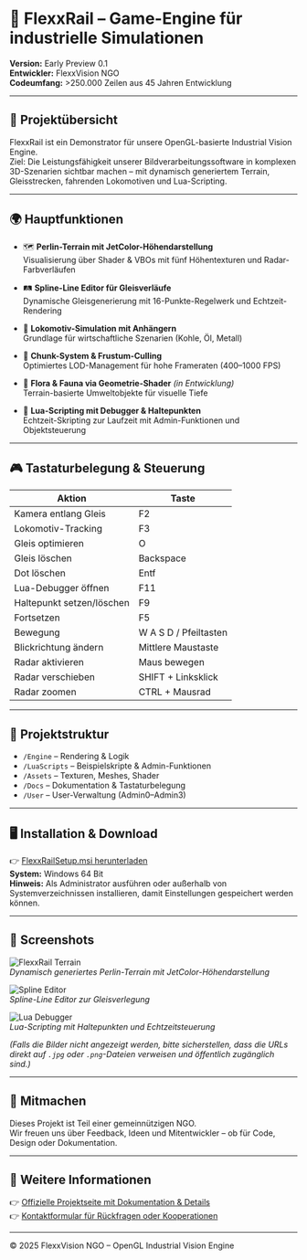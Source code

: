# 🚂 FlexxRail – Game-Engine für industrielle Simulationen

**Version:** Early Preview 0.1  
**Entwickler:** FlexxVision NGO  
**Codeumfang:** >250.000 Zeilen aus 45 Jahren Entwicklung

---

## 🧭 Projektübersicht

FlexxRail ist ein Demonstrator für unsere OpenGL-basierte Industrial Vision Engine.  
Ziel: Die Leistungsfähigkeit unserer Bildverarbeitungssoftware in komplexen 3D-Szenarien sichtbar machen – mit dynamisch generiertem Terrain, Gleisstrecken, fahrenden Lokomotiven und Lua-Scripting.

---

## 🌍 Hauptfunktionen

- 🗺️ **Perlin-Terrain mit JetColor-Höhendarstellung**  
  Visualisierung über Shader & VBOs mit fünf Höhentexturen und Radar-Farbverläufen

- 🛤️ **Spline-Line Editor für Gleisverläufe**  
  Dynamische Gleisgenerierung mit 16-Punkte-Regelwerk und Echtzeit-Rendering

- 🚆 **Lokomotiv-Simulation mit Anhängern**  
  Grundlage für wirtschaftliche Szenarien (Kohle, Öl, Metall)

- 🧮 **Chunk-System & Frustum-Culling**  
  Optimiertes LOD-Management für hohe Frameraten (400–1000 FPS)

- 🌳 **Flora & Fauna via Geometrie-Shader** *(in Entwicklung)*  
  Terrain-basierte Umweltobjekte für visuelle Tiefe

- 🧵 **Lua-Scripting mit Debugger & Haltepunkten**  
  Echtzeit-Skripting zur Laufzeit mit Admin-Funktionen und Objektsteuerung

---

## 🎮 Tastaturbelegung & Steuerung

| Aktion | Taste |
|--------|-------|
| Kamera entlang Gleis | F2 |
| Lokomotiv-Tracking | F3 |
| Gleis optimieren | O |
| Gleis löschen | Backspace |
| Dot löschen | Entf |
| Lua-Debugger öffnen | F11 |
| Haltepunkt setzen/löschen | F9 |
| Fortsetzen | F5 |
| Bewegung | W A S D / Pfeiltasten |
| Blickrichtung ändern | Mittlere Maustaste |
| Radar aktivieren | Maus bewegen |
| Radar verschieben | SHIFT + Linksklick |
| Radar zoomen | CTRL + Mausrad |

---

## 📁 Projektstruktur

- `/Engine` – Rendering & Logik  
- `/LuaScripts` – Beispielskripte & Admin-Funktionen  
- `/Assets` – Texturen, Meshes, Shader  
- `/Docs` – Dokumentation & Tastaturbelegung  
- `/User` – User-Verwaltung (Admin0–Admin3)

---

## 🖥️ Installation & Download

👉 [FlexxRailSetup.msi herunterladen](https://www.flexxvision.de/flexxrail.html#download)  
**System:** Windows 64 Bit  
**Hinweis:** Als Administrator ausführen oder außerhalb von Systemverzeichnissen installieren, damit Einstellungen gespeichert werden können.

---

## 📸 Screenshots

![FlexxRail Terrain](https://www.flexxvision.de/images/flexxrail_terrain.jpg)  
*Dynamisch generiertes Perlin-Terrain mit JetColor-Höhendarstellung*

![Spline Editor](https://www.flexxvision.de/images/flexxrail_spline_editor.jpg)  
*Spline-Line Editor zur Gleisverlegung*

![Lua Debugger](https://www.flexxvision.de/images/flexxrail_lua_debugger.jpg)  
*Lua-Scripting mit Haltepunkten und Echtzeitsteuerung*

*(Falls die Bilder nicht angezeigt werden, bitte sicherstellen, dass die URLs direkt auf `.jpg` oder `.png`-Dateien verweisen und öffentlich zugänglich sind.)*

---

## 🤝 Mitmachen

Dieses Projekt ist Teil einer gemeinnützigen NGO.  
Wir freuen uns über Feedback, Ideen und Mitentwickler – ob für Code, Design oder Dokumentation.

---

## 🔗 Weitere Informationen

👉 [Offizielle Projektseite mit Dokumentation & Details](https://www.flexxvision.de/flexxrail.html)  
👉 [Kontaktformular für Rückfragen oder Kooperationen](https://www.flexxvision.de/kontakt.html)

---

© 2025 FlexxVision NGO – OpenGL Industrial Vision Engine
